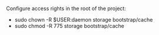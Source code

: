 Configure access rights in the root of the project:

-   sudo chown -R $USER:daemon storage bootstrap/cache
-   sudo chmod -R 775 storage bootstrap/cache
